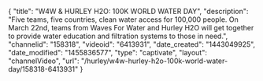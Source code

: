 {
    "title": "W4W & HURLEY H2O: 100K WORLD WATER DAY",
    "description": "Five teams, five countries, clean water access for 100,000 people. On March 22nd, teams from Waves For Water and Hurley H2O will get together to provide water education and filtration systems to those in need.",
    "channelid": "158318",
    "videoid": "6413931",
    "date_created": "1443049925",
    "date_modified": "1455836577",
    "type": "captivate",
    "layout": "channelVideo",
    "url": "\/hurley\/w4w-hurley-h2o-100k-world-water-day\/158318-6413931"
}